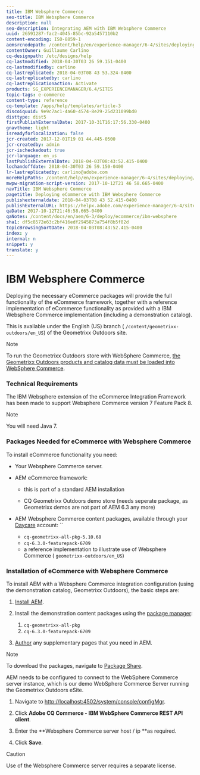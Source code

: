 ```yaml
---
title: IBM Websphere Commerce
seo-title: IBM Websphere Commerce
description: null
seo-description: Integrating AEM with IBM Websphere Commerce
uuid: 26591287-fac2-4045-85bc-92a5457110b2
content-encoding: ISO-8859-1
aemsrcnodepath: /content/help/en/experience-manager/6-4/sites/deploying/using/ibm-websphere
contentOwner: Guillaume Carlino
cq-designpath: /etc/designs/help
cq-lastmodified: 2018-04-30T03 26 59.151-0400
cq-lastmodifiedby: carlino
cq-lastreplicated: 2018-04-03T08 43 53.324-0400
cq-lastreplicatedby: carlino
cq-lastreplicationaction: Activate
products: SG_EXPERIENCEMANAGER/6.4/SITES
topic-tags: e-commerce
content-type: reference
cq-template: /apps/help/templates/article-3
discoiquuid: 9e9c7ac1-4a60-4574-8e29-25d231099bd0
disttype: dist5
firstPublishExternalDate: 2017-10-31T16:17:56.330-0400
gnavtheme: light
isreadyforlocalization: false
jcr-created: 2017-12-01T19 01 44.445-0500
jcr-createdby: admin
jcr-ischeckedout: true
jcr-language: en_us
lastPublishExternalDate: 2018-04-03T08:43:52.415-0400
lochandoffdate: 2018-04-30T03 26 59.150-0400
lr-lastreplicatedby: carlino@adobe.com
moreHelpPaths: /content/help/en/experience-manager/6-4/sites/deploying/morehelp/e-commerce;/content/help/en/experience-manager/6-4/sites/deploying/morehelp/e-commerce
mwpw-migration-script-version: 2017-10-12T21 46 58.665-0400
navTitle: IBM Websphere Commerce
pagetitle: Deploying eCommerce with IBM Websphere Commerce
publishexternaldate: 2018-04-03T08 43 52.415-0400
publishExternalURL: https://helpx.adobe.com/experience-manager/6-4/sites/deploying/using/ibm-websphere.html
qaDate: 2017-10-12T21:46:58.665-0400
qaNotes: /content/docs/en/aem/6-3/deploy/ecommerce/ibm-websphere
sha1: df5c8572e63c2bf416edf2945873a754f8b5f82d
topicBrowsingSortDate: 2018-04-03T08:43:52.415-0400
index: y
internal: n
snippet: y
translate: y
---
```


# IBM Websphere Commerce

Deploying the necessary eCommerce packages will provide the full functionality of the eCommerce framework, together with a reference implementation of eCommerce functionality as provided with a IBM Websphere Commerce implementation (including a demonstration catalog).

This is available under the English (US) branch ( `/content/geometrixx-outdoors/en_US`) of the Geometrixx Outdoors site.

>[!NOTE]
>
><p>To run the Geometrixx Outdoors store with WebSphere Commerce,&nbsp;<a href="/content/help/en/experience-manager/6-4/sites/deploying/using/setup.html">the Geometrixx Outdoors products and catalog data must be loaded into WebSphere Commerce</a>.</p>

### Technical Requirements

The IBM Websphere extension of the eCommerce Integration Framework has been made to support Websphere Commerce version 7 Feature Pack 8.

>[!NOTE]
>
><p>You will need Java 7.</p>

### Packages Needed for eCommerce with Websphere Commerce

To install eCommerce functionality you need:

* Your Websphere Commerce server.
* AEM eCommerce framework:

    * this is part of a standard AEM installation      
    
    * CQ Geometrixx Outdoors demo store (needs seperate package, as Geometrixx demos are not part of AEM 6.3 any more)

* AEM Websphere Commerce content packages, available through your [Daycare](http://daycare.day.com/home.html) account: ``

    * `cq-geometrixx-all-pkg-5.10.68      
      `    
    * `cq-6.3.0-featurepack-6709`    
    * a reference implementation to illustrate use of Websphere Commerce ( `geometrixx-outdoors/en_US`)

### Installation of eCommerce with Websphere Commerce

To install AEM with a Websphere Commerce integration configuration (using the demonstration catalog, Geometrixx Outdoors), the basic steps are:

1. [Install AEM](deploy.md).

1. Install the demonstration content packages using the [package manager](/content/help/en/experience-manager/6-4/sites/administering/using/package-manager):

    1. `cq-geometrixx-all-pkg      
       `    
    1. `cq-6.3.0-featurepack-6709`

1. [Author](/content/help/en/experience-manager/6-4/sites/authoring/using/page-authoring) any supplementary pages that you need in AEM.

>[!NOTE]
>
><p>To download the packages, navigate to&nbsp;<a href="/content/help/en/experience-manager/6-4/sites/administering/using/package-manager.html#main-pars_title_3">Package Share</a>.</p>

AEM needs to be configured to connect to the WebSphere Commerce server instance, which is our demo WebSphere Commerce Server running the Geometrixx Outdoors eSite.

1. Navigate to [http://localhost:4502/system/console/configMgr](http://localhost:4502/system/console/configMgr).

1. Click **Adobe CQ Commerce - IBM WebSphere Commerce REST API client**.

1. Enter the **Websphere Commerce server host / ip **as required.

1. Click **Save**.

>[!CAUTION]
>
><p>Use of the Websphere Commerce server requires a separate license.</p> 
